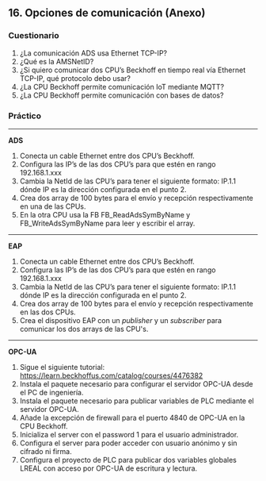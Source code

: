 
## 16. Opciones de comunicación (Anexo) ##
### Cuestionario ###
1. ¿La comunicación ADS usa Ethernet TCP-IP?
2. ¿Qué es la AMSNetID?
3. ¿Si quiero comunicar dos CPU’s Beckhoff en tiempo real vía Ethernet TCP-IP, qué protocolo debo usar?
4. ¿La CPU Beckhoff permite comunicación IoT mediante MQTT?
5. ¿La CPU Beckhoff permite comunicación con bases de datos?

### Práctico ###
*** 
**ADS**
1.	Conecta un cable Ethernet entre dos CPU’s Beckhoff. 
2.	Configura las IP’s de las dos CPU’s para que estén en rango 192.168.1.xxx
3.	Cambia la NetId de las CPU’s para tener el siguiente formato: IP.1.1 dónde IP es la dirección configurada en el punto 2. 
4.	Crea dos array de 100 bytes para el envío y recepción respectivamente en una de las CPUs.  
5.	En la otra CPU usa la FB FB_ReadAdsSymByName y FB_WriteAdsSymByName para leer y escribir el array.

***
**EAP**
1.	Conecta un cable Ethernet entre dos CPU’s Beckhoff. 
2.	Configura las IP’s de las dos CPU’s para que estén en rango 192.168.1.xxx
3.	Cambia la NetId de las CPU’s para tener el siguiente formato: IP.1.1 dónde IP es la dirección configurada en el punto 2. 
4.	Crea dos array de 100 bytes para el envío y recepción respectivamente en las dos CPUs.  
5.	Crea el dispositivo EAP con un *publisher* y un *subscriber* para comunicar los dos arrays de las CPU's.

***
**OPC-UA**
1. Sigue el siguiente tutorial: https://learn.beckhoffus.com/catalog/courses/4476382
2. Instala el paquete necesario para configurar el servidor OPC-UA desde el PC de ingeniería. 
3. Instala el paquete necesario para publicar variables de PLC mediante el servidor OPC-UA.
4. Añade la excepción de firewall para el puerto 4840 de OPC-UA en la CPU Beckhoff.  
5. Inicializa el server con el password 1 para el usuario administrador. 
6. Configura el server para poder acceder con usuario anónimo y sin cifrado ni firma. 
7. Configura el proyecto de PLC para publicar dos variables globales LREAL con acceso por OPC-UA de escritura y lectura. 
